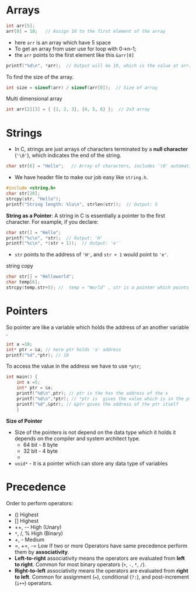 # **Arrays**

```c
int arr[5];
arr[0] = 10;   // Assign 10 to the first element of the array
```
-  here `arr` is an array which have 5 space
- To get an array from user use for loop with 0->n-1;
-  the `arr` points to the first element like this `&arr[0]`
```c
printf("%d\n", *arr);  // Output will be 10, which is the value at arr[0]
```
To find the size of the array.
```c
int size = sizeof(arr) / sizeof(arr[0]);  // Size of array
```
Multi dimensional array 
```c
int arr[2][3] = { {1, 2, 3}, {4, 5, 6} };  // 2x3 array
```



# **Strings**
- In C, strings are just arrays of characters terminated by a **null character** (`'\0'`), which indicates the end of the string.
```c
char str[6] = "Hello";   // Array of characters, includes '\0' automatically we have to have a extra space for the null character '\0'.
```
- We have header file to make our job easy like `string.h`.
```c
#include <string.h>
char str[20];
strcpy(str, "Hello");
printf("String length: %lu\n", strlen(str));  // Output: 5
```
**String as a Pointer**: A string in C is essentially a pointer to the first character. For example, if you declare:
```c
char str[] = "Hello";
printf("%c\n", *str);  // Output: 'H' 
printf("%c\n", *(str + 1));  // Output: 'e'`
```
- `str` points to the address of `'H'`, and `str + 1` would point to `'e'`.

string copy
```c
char str[] = "Helloworld";
char temp[6];
strcpy(temp,str+5); //  temp = "World" , str is a pointer which points the string frist character but when we increment the pointer by five times now it is pointing to the w.
```

# Pointers
So  pointer are like a variable which holds the address of an another  variable .
```c
int a =10;
int* ptr = &a; // here ptr holds 'a' address
printf("%d",*ptr); // 10
```
To access the value in the address we have to use `*ptr`;

```c
int main() {
    int x =5;
    int* ptr = &x;
    printf("%d\n",ptr); // ptr is the has the address of the x
    printf("%d\n",*ptr); // *ptr is  gives the value which is in the ptr
    printf("%d",&ptr); // &ptr gives the address of the ptr itself
    }
```

**Size of Pointer**

- Size of the pointers is not depend on the data type which it holds it depends on the compiler and system architect type.
     - 64 bit  - 8 byte
     - 32 bit  - 4 byte
     - 
- `void*` -  it is a pointer which can store any data type  of variables




# Precedence

Order to perform operators:
- ()	        Highest
- []	        Highest	
- ++, --	High (Unary)	
- `*`, /, %	High (Binary)	
- +, -	        Medium	
- =, +=, -=	Low
If two or more Operators have same precedence perform them by **associativity**.
- **Left-to-right** associativity means the operators are evaluated from **left to right**. Common for most binary operators (`+`, `-`, `*`, `/`).
- **Right-to-left** associativity means the operators are evaluated from **right to left**. Common for assignment (`=`), conditional (`?:`), and post-increment (`i++`) operators.